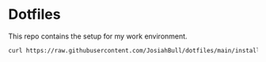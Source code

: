 # Dotfiles

This repo contains the setup for my work environment.

```bash
curl https://raw.githubusercontent.com/JosiahBull/dotfiles/main/install.sh | bash
```